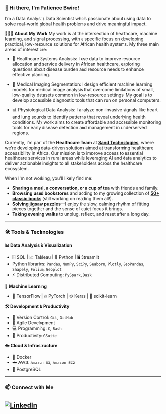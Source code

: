 ### 👋 Hi there, I'm Patience Bwire!
I’m a Data Analyst / Data Scientist who’s passionate about using data to solve real-world global health problems and drive meaningful impact.

**👩🏽‍⚕️ About My Work**
My work is at the intersection of healthcare, machine learning, and signal processing, with a specific focus on developing practical, low-resource solutions for African health systems. My three main areas of interest are:

* 🏥 Healthcare Systems Analysis: I use data to improve resource allocation and service delivery in African healthcare, exploring questions about disease burden and resource needs to enhance effective planning.

* 🧠 Medical Imaging Segmentation: I design efficient machine learning models for medical image analysis that overcome limitations of small, low-quality datasets common in low-resource settings. My goal is to develop accessible diagnostic tools that can run on personal computers.

* 📊 Physiological Data Analysis: I analyze non-invasive signals like heart and lung sounds to identify patterns that reveal underlying health conditions. My work aims to create affordable and accessible monitoring tools for early disease detection and management in underserved regions.

Currently, I’m part of the **Healthcare Team** at **[Sand Technologies](https://healthcare.sandtech.com/#RHOS_Success)**, where we’re developing data-driven solutions aimed at transforming healthcare accessibility in Africa. Our mission is to improve access to essential healthcare services in rural areas while leveraging AI and data analytics to deliver actionable insights to all stakeholders across the healthcare ecosystem.



When I'm not working, you’ll likely find me:
* **Sharing a meal, a conversation, or a cup of tea** with friends and family.
* **Browsing used bookstores** and adding to my growing collection of **[50+ classic books](https://heady-meeting-88a.notion.site/95c49bdd356c4a04b9df66d61e23a373?v=08441231650247fb8fe9b0702a21203d)** (still working on reading them all!).
* **Solving jigsaw puzzles**—I enjoy the slow, calming rhythm of fitting pieces together and the sense of quiet focus it brings.
* **Taking evening walks** to unplug, reflect, and reset after a long day.
---
### 🛠️ Tools & Technologies

**📊 Data Analysis & Visualization**

* 🗄️ SQL | 📈 Tableau | 🐍 Python | 🖥️ Streamlit
* Python libraries: `Pandas`, `NumPy`, `SciPy`, `Seaborn`, `Plotly`, `GeoPandas`, `Shapely`, `Folium`, `Geoplot`
* ⚡ Distributed Computing: `PySpark`, `Dask`

**🤖 Machine Learning**

* 🧠 TensorFlow | 🔥 PyTorch | ⚙️ Keras | 📐 scikit-learn

**🛠️ Development & Productivity**

* 🌱 Version Control: `Git`, `GitHub`
* 🚀 Agile Development
* 💻 Programming: `C`, `Bash`
* 📂 Productivity: `GSuite`

**☁️ Cloud & Infrastructure**

* 🐳 Docker
* ☁️ AWS: `Amazon S3`, `Amazon EC2`
* 🐘 PostgreSQL

---

### 📫 Connect with Me
## [![LinkedIn](https://img.shields.io/badge/LinkedIn-blue?logo=linkedin&style=flat-square)](https://www.linkedin.com/in/patience-bwire)
